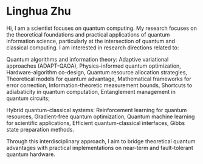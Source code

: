# Linghua Zhu

Hi, I am a scientist focuses on quantum computing. 
My research focuses on the theoretical foundations and practical applications of quantum information science, particularly at the intersection of quantum and classical computing. I am interested in research directions related to:

Quantum algorithms and information theory: Adaptive variational approaches (ADAPT-QAOA), Physics-informed quantum optimization, Hardware-algorithm co-design, Quantum resource allocation strategies, Theoretical models for quantum advantage, Mathematical frameworks for error correction, Information-theoretic measurement bounds, Shortcuts to adiabaticity in quantum computation, Entanglement management in quantum circuits;

Hybrid quantum-classical systems: Reinforcement learning for quantum resources, Gradient-free quantum optimization, Quantum machine learning for scientific applications, Efficient quantum-classical interfaces, Gibbs state preparation methods.

Through this interdisciplinary approach, I aim to bridge theoretical quantum advantages with practical implementations on near-term and fault-tolerant quantum hardware.
